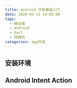 ```yaml
---
title: android 开发基础入门
date: 2020-05-13 14:05:00
tags:
  - 移动端
  - android
  - dart
  - 待填坑
categories: app开发
---
```


## 安装环境

## Android Intent Action